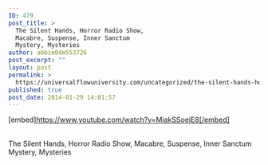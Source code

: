 ```yaml
---
ID: 479
post_title: >
  The Silent Hands, Horror Radio Show,
  Macabre, Suspense, Inner Sanctum
  Mystery, Mysteries
author: abbie04m553726
post_excerpt: ""
layout: post
permalink: >
  https://universalflowuniversity.com/uncategorized/the-silent-hands-horror-radio-show-macabre-suspense-inner-sanctum-mystery-mysteries/
published: true
post_date: 2014-01-29 14:01:57
---
```

[embed]https://www.youtube.com/watch?v=MiakSSoejE8[/embed]</br></br>
<p>The Silent Hands, Horror Radio Show, Macabre, Suspense, Inner Sanctum Mystery, Mysteries </p>